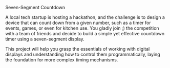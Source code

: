 
Seven-Segment Countdown

A local tech startup is hosting a hackathon, and the challenge is to design a device that can count down from a given number, such as a timer for events, games, or even for kitchen use. 
    You gladly join ;) the competition with a team of friends and decide to build a simple yet effective countdown timer using a seven-segment display. 

This project will help you grasp the essentials of working with digital displays and understanding how to control them programmatically, laying the foundation for more complex timing mechanisms.


